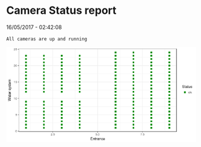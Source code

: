 Camera Status report
================
16/05/2017 - 02:42:08

    All cameras are up and running

![](camreport_files/figure-markdown_github/unnamed-chunk-2-1.png)
